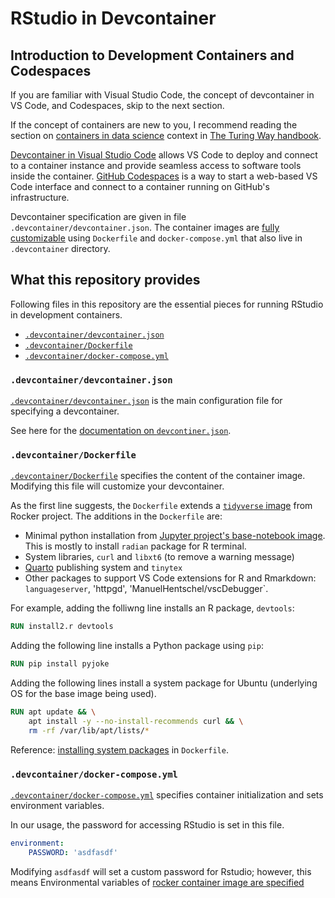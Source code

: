 # RStudio in Devcontainer


## Introduction to Development Containers and Codespaces

If you are familiar with Visual Studio Code, the concept of devcontainer in VS Code, and Codespaces, skip to the next section.

If the concept of containers are new to you, I recommend reading the section on [containers in data science](https://the-turing-way.netlify.app/reproducible-research/renv/renv-containers.html) context in [The Turing Way handbook](https://the-turing-way.netlify.app/welcome.html). 

[Devcontainer in Visual Studio Code](https://code.visualstudio.com/docs/devcontainers/containers) allows VS Code to deploy and connect to a container instance and provide seamless access to software tools inside the container. [GitHub Codespaces](https://docs.github.com/en/codespaces/setting-up-your-project-for-codespaces/adding-a-dev-container-configuration/introduction-to-dev-containers) is a way to start a web-based VS Code interface and connect to a container running on GitHub's infrastructure.

Devcontainer specification are given in file `.devcontainer/devcontainer.json`. The container images are [fully customizable](https://code.visualstudio.com/docs/devcontainers/create-dev-container#_path-to-creating-a-dev-container) using `Dockerfile` and `docker-compose.yml` that also live in `.devcontainer` directory.

## What this repository provides

Following files in this repository are the essential pieces for running RStudio in development containers.

* [`.devcontainer/devcontainer.json`](.devcontainer/devcontainer.json)
* [`.devcontainer/Dockerfile`](.devcontainer/Dockerfile)
* [`.devcontainer/docker-compose.yml`](.devcontainer/docker-compose.yml)


### `.devcontainer/devcontainer.json`

[`.devcontainer/devcontainer.json`](.devcontainer/devcontainer.json) is the main configuration file for specifying a devcontainer.

See here for the [documentation on `devcontiner.json`](https://containers.dev/implementors/json_reference/).

### `.devcontainer/Dockerfile`

[`.devcontainer/Dockerfile`](.devcontainer/Dockerfile) specifies the content of the container image. Modifying this file will customize your devcontainer.

As the first line suggests, the `Dockerfile` extends a [`tidyverse` image](https://rocker-project.org/images/versioned/rstudio.html) from Rocker project. The additions in the `Dockerfile` are:

- Minimal python installation from [Jupyter project's base-notebook image](https://jupyter-docker-stacks.readthedocs.io/en/latest/using/selecting.html#jupyter-base-notebook). This is mostly to install `radian` package for R terminal.
- System libraries, `curl` and `libxt6` (to remove a warning message)
- [Quarto](https://quarto.org) publishing system and `tinytex`
- Other packages to support VS Code extensions for R and Rmarkdown: `languageserver`, 'httpgd', 'ManuelHentschel/vscDebugger`.

For example, adding the folliwng line installs an R package, `devtools`:
```Dockerfile
RUN install2.r devtools
```
Adding the following line installs a Python package using `pip`:
```Dockerfile
RUN pip install pyjoke
```
Adding the following lines install a system package for Ubuntu (underlying OS for the base image being used).
```Dockerfile
RUN apt update && \
    apt install -y --no-install-recommends curl && \
    rm -rf /var/lib/apt/lists/*
```
Reference: [installing system packages](https://docs.docker.com/develop/develop-images/dockerfile_best-practices/#run) in `Dockerfile`.

### `.devcontainer/docker-compose.yml`

[`.devcontainer/docker-compose.yml`](.devcontainer/docker-compose.yml) specifies container initialization and sets environment variables.

In our usage, the password for accessing RStudio is set in this file.
```yml
environment:
    PASSWORD: 'asdfasdf'
```
Modifying `asdfasdf` will set a custom password for Rstudio; however, this means
Environmental variables of [rocker container image are specified](https://rocker-project.org/images/versioned/rstudio.html#environment-variables) 